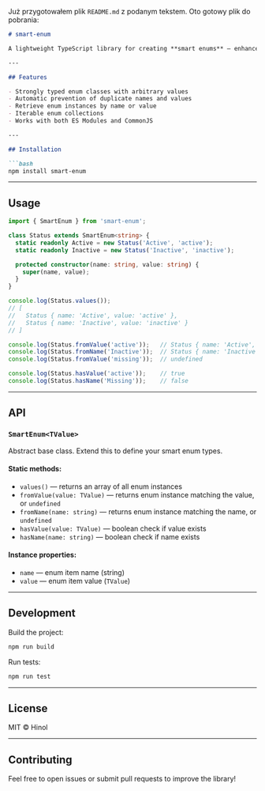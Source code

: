 Już przygotowałem plik `README.md` z podanym tekstem. Oto gotowy plik do pobrania:

````markdown
# smart-enum

A lightweight TypeScript library for creating **smart enums** — enhanced enumerations with custom names, values, and utility methods like `fromValue()`, `fromName()`, and duplicate checking.

---

## Features

- Strongly typed enum classes with arbitrary values
- Automatic prevention of duplicate names and values
- Retrieve enum instances by name or value
- Iterable enum collections
- Works with both ES Modules and CommonJS

---

## Installation

```bash
npm install smart-enum
````

---

## Usage

```ts
import { SmartEnum } from 'smart-enum';

class Status extends SmartEnum<string> {
  static readonly Active = new Status('Active', 'active');
  static readonly Inactive = new Status('Inactive', 'inactive');

  protected constructor(name: string, value: string) {
    super(name, value);
  }
}

console.log(Status.values());
// [
//   Status { name: 'Active', value: 'active' },
//   Status { name: 'Inactive', value: 'inactive' }
// ]

console.log(Status.fromValue('active'));   // Status { name: 'Active', value: 'active' }
console.log(Status.fromName('Inactive'));  // Status { name: 'Inactive', value: 'inactive' }
console.log(Status.fromValue('missing'));  // undefined

console.log(Status.hasValue('active'));    // true
console.log(Status.hasName('Missing'));    // false
```

---

## API

### `SmartEnum<TValue>`

Abstract base class. Extend this to define your smart enum types.

#### Static methods:

* `values()` — returns an array of all enum instances
* `fromValue(value: TValue)` — returns enum instance matching the value, or `undefined`
* `fromName(name: string)` — returns enum instance matching the name, or `undefined`
* `hasValue(value: TValue)` — boolean check if value exists
* `hasName(name: string)` — boolean check if name exists

#### Instance properties:

* `name` — enum item name (string)
* `value` — enum item value (`TValue`)

---

## Development

Build the project:

```bash
npm run build
```

Run tests:

```bash
npm run test
```

---

## License

MIT © Hinol

---

## Contributing

Feel free to open issues or submit pull requests to improve the library!

```

